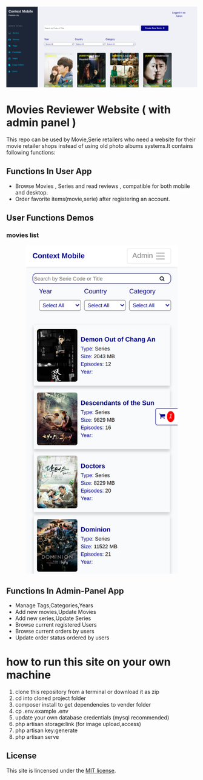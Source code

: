 <p align="center"><img src="demo-images/admin.png"></p>

# Movies Reviewer Website ( with admin panel )



This repo can be used by Movie,Serie retailers who need a website for their movie retailer shops instead of using old photo albums systems.It contains following functions:

## Functions In User App
- Browse Movies , Series and read reviews , compatible for both mobile and desktop.
- Order favorite items(movie,serie) after registering an account.

## User Functions Demos

### movies list
<div align="center">
    <img src="demo-images/user-mobile.png" width="400">
</div>

## Functions In Admin-Panel App
- Manage Tags,Categories,Years 
- Add new movies,Update Movies 
- Add new series,Update Series
- Browse current registered Users
- Browse current orders by users
- Update order status ordered by users



# how to run this site on your own machine

1. clone this repository from a terminal or download it as zip
2. cd into cloned project folder
3. composer install to get dependencies to vender folder
4. cp .env.example .env
5. update your own database credentials (mysql recommended)
6. php artisan storage:link (for image upload,access)
7. php artisan key:generate
8. php artisan serve


## License

This site is lincensed under the [MIT license](https://opensource.org/licenses/MIT).

